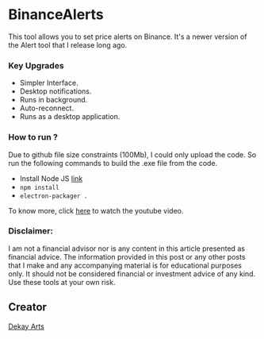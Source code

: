 # BinanceAlerts

This tool allows you to set price alerts on Binance. It's a newer version of the Alert tool that I release long ago.

### Key Upgrades

- Simpler Interface.
- Desktop notifications.
- Runs in background.
- Auto-reconnect.
- Runs as a desktop application.

### How to run ?

Due to github file size constraints (100Mb), I could only upload the code. So run the following commands to build the .exe file from the code.

- Install Node JS [link](https://nodejs.org/en/)
- `npm install`
- `electron-packager .`

To know more, click [here](https://youtu.be/Rlx8LjHo9Jc) to watch the youtube video.

### Disclaimer:

I am not a financial advisor nor is any content in this article presented as financial advice. The information provided in this post or any other posts that I make and any accompanying material is for educational purposes only. It should not be considered financial or investment advice of any kind. Use these tools at your own risk.

## Creator

[Dekay Arts](https://www.youtube.com/user/karthik947)
